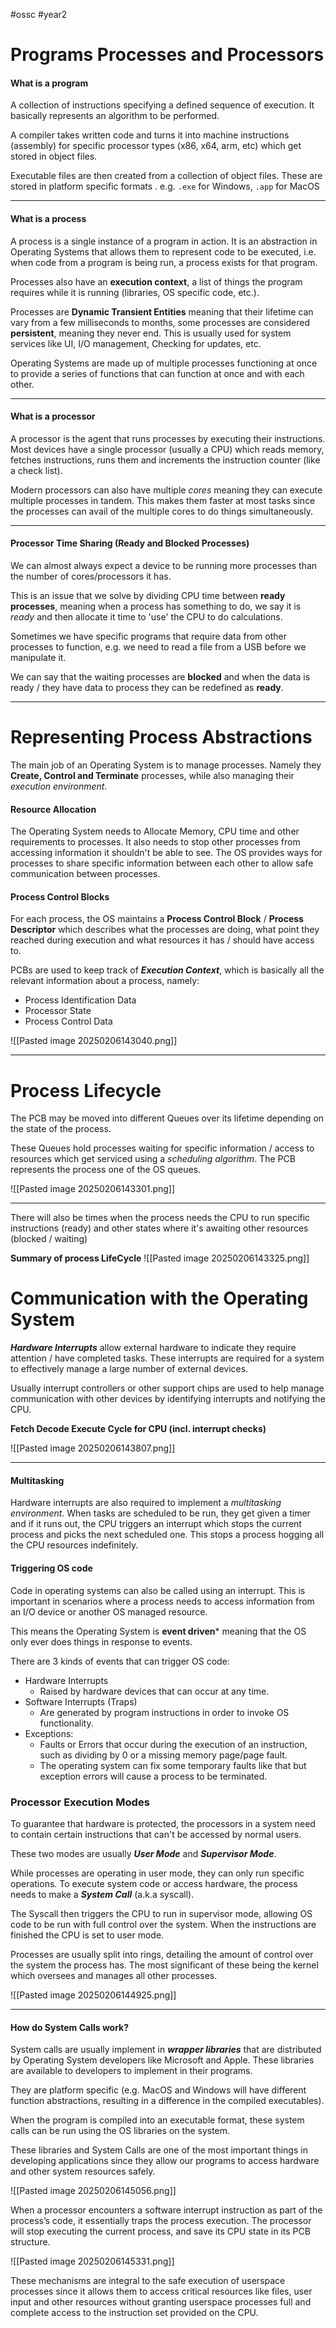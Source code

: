 #ossc #year2

# Programs Processes and Processors

#### What is a program
A collection of instructions specifying a defined sequence of execution. It basically represents an algorithm to be performed.

A compiler takes written code and turns it into machine instructions (assembly) for specific processor types (x86, x64, arm, etc) which get stored in object files.

Executable files are then created from a collection of object files. These are stored in platform specific formats . e.g. `.exe` for Windows, `.app` for MacOS

---
#### What is a process
A process is a single instance of a program in action. It is an abstraction in Operating Systems that allows them to represent code to be executed, i.e. when code from a program is being run, a process exists for that program.

Processes also have an **execution context**, a list of things the program requires while it is running (libraries, OS specific code, etc.).

Processes are **Dynamic Transient Entities** meaning that their lifetime can vary from a few milliseconds to months, some processes are considered **persistent**, meaning they never end. This is usually used for system services like UI, I/O management, Checking for updates, etc.

Operating Systems are made up of multiple processes functioning at once to provide a series of functions that can function at once and with each other.

---
#### What is a processor
A processor is the agent that runs processes by executing their instructions. Most devices have a single processor (usually a CPU) which reads memory, fetches instructions, runs them and increments the instruction counter (like a check list).

Modern processors can also have multiple *cores* meaning they can execute multiple processes in tandem. This makes them faster at most tasks since the processes can avail of the multiple cores to do things simultaneously.

---
#### Processor Time Sharing (Ready and Blocked Processes)

We can almost always expect a device to be running more processes than the number of cores/processors it has.

This is an issue that we solve by dividing CPU time between **ready processes**, meaning when a process has something to do, we say it is *ready* and then allocate it time to 'use' the CPU to do calculations.

Sometimes we have specific programs that require data from other processes to function, e.g. we need to read a file from a USB before we manipulate it.

We can say that the waiting processes are **blocked** and when the data is ready / they have data to process they can be redefined as **ready**.

---
# Representing Process Abstractions

The main job of an Operating System is to manage processes. Namely they **Create, Control and Terminate** processes, while also managing their *execution environment*.

#### Resource Allocation

The Operating System needs to Allocate Memory, CPU time and other requirements to processes. It also needs to stop other processes from accessing information it shouldn't be able to see. The OS provides ways for processes to share specific information between each other to allow safe communication between processes.

#### Process Control Blocks
For each process, the OS maintains a **Process Control Block** / **Process Descriptor** which describes what the processes are doing, what point they reached during execution and what resources it has / should have access to.

PCBs are used to keep track of ***Execution Context***, which is basically all the relevant information about a process, namely:
- Process Identification Data
- Processor State
- Process Control Data

![[Pasted image 20250206143040.png]]

---
# Process Lifecycle

The PCB may be moved into different Queues over its lifetime depending on the state of the process.

These Queues hold processes waiting for specific information / access to resources which get serviced using a *scheduling algorithm*. The PCB represents the process one of the OS queues.

![[Pasted image 20250206143301.png]]

---

There will also be times when the process needs the CPU to run specific instructions (ready) and other states where it's awaiting other resources (blocked / waiting)

**Summary of process LifeCycle**
![[Pasted image 20250206143325.png]]


# Communication with the Operating System

***Hardware Interrupts*** allow external hardware to indicate they require attention / have completed tasks. These interrupts are required for a system to effectively manage a large number of external devices.

Usually interrupt controllers or other support chips are used to help manage communication with other devices by identifying interrupts and notifying the CPU.

**Fetch Decode Execute Cycle for CPU (incl. interrupt checks)**

![[Pasted image 20250206143807.png]]

---
#### Multitasking

Hardware interrupts are also required to implement a *multitasking environment*. When tasks are scheduled to be run, they get given a timer and if it runs out, the CPU triggers an interrupt which stops the current process and picks the next scheduled one. This stops a process hogging all the CPU resources indefinitely.

#### Triggering OS code

Code in operating systems can also be called using an interrupt. This is important in scenarios where a process needs to access information from an I/O device or another OS managed resource.

This means the Operating System is **event driven*** meaning that the OS only ever does things in response to events.

There are 3 kinds of events that can trigger OS code:
- Hardware Interrupts
	- Raised by hardware devices that can occur at any time.
 
- Software Interrupts (Traps)
	- Are generated by program instructions in order to invoke OS functionality.
 
- Exceptions: 
	- Faults or Errors that occur during the execution of an instruction, such as dividing by 0 or a missing memory page/page fault.
	- The operating system can fix some temporary faults like that but exception errors will cause a process to be terminated.

### Processor Execution Modes

To guarantee that hardware is protected, the processors in a system need to contain certain instructions that can't be accessed by normal users.

These two modes are usually ***User Mode*** and ***Supervisor Mode***.

While processes are operating in user mode, they can only run specific operations. To execute system code or access hardware, the process needs to make a ***System Call*** (a.k.a syscall).

The Syscall then triggers the CPU to run in supervisor mode, allowing OS code to be run with full control over the system. When the instructions are finished the CPU is set to user mode.

Processes are usually split into rings, detailing the amount of control over the system the process has. The most significant of these being the kernel which oversees and manages all other processes.

![[Pasted image 20250206144925.png]]

---

#### How do System Calls work?

System calls are usually implement in ***wrapper libraries*** that are distributed by  Operating System developers like Microsoft and Apple. These libraries are available to developers to implement in their programs.

They are platform specific (e.g. MacOS and Windows will have different function abstractions, resulting in a difference in the compiled executables).

When the program is compiled into an executable format, these system calls can be run using the OS libraries on the system.

These libraries and System Calls are one of the most important things in developing applications since they allow our programs to access hardware and other system resources safely.

![[Pasted image 20250206145056.png]]

When a processor encounters a software interrupt instruction as part of the process’s code, it essentially traps the process execution. The processor will stop executing the current process, and save its CPU state in its PCB structure.

![[Pasted image 20250206145331.png]]

These mechanisms are integral to the safe execution of userspace processes since it allows them to access critical resources like files, user input and other resources without granting userspace processes full and complete access to the instruction set provided on the CPU.